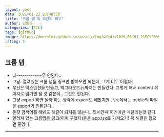 ```yaml
---
layout: post
date: 2021-01-22 23:40:00
title: "크롬 탭 외 약간의 회고"
author: 김동훈
categories: [TIL]
tags: [github]
image: https://doncolmi.github.io/assets/img/wdidi/2020-03-01-2%EC%9B%94-%ED%9A%8C%EA%B3%A0/16.png
rating: 5
---
```


## 크롬 탭

- 너-------------무 안된다..
- 그냥..열려있는 크롬 탭들 링크만 받아오면 되는데, 그게 너무 어렵다.
- 우선은 익스텐션을 만들고, 백그라운드.js까지는 만들었다. 그렇게 해서 content 페이지로 넘기면 될 것 같은데.. 그것도 안된다.
- 그냥 export 하면 될까 하는 생각에 export도 해봤지만.. src에서는 public의 파일을 export가 안된단다..
- 온갖 검색어를 해봐도 해결이 되지를 않는다.. 몇시간째 이거에만 매달리는것 같다.
- 열려져 있는 크롬탭들 링크(이미 구했다)들을 app.tsx로 가져오기! 꼭 해결을 했으면 좋겠다.

---
